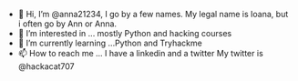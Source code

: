 - 👋 Hi, I’m @anna21234, I go by a few names. My legal name is Ioana, but i often go by Ann or Anna.
- 👀 I’m interested in ... mostly Python and hacking courses
- 🌱 I’m currently learning ...Python and Tryhackme
- 📫 How to reach me ... I have a linkedin and a twitter
My twitter is @hackacat707

<!---
anna21234/anna21234 is a ✨ special ✨ repository because its `README.md` (this file) appears on your GitHub profile.
You can click the Preview link to take a look at your changes.
--->
